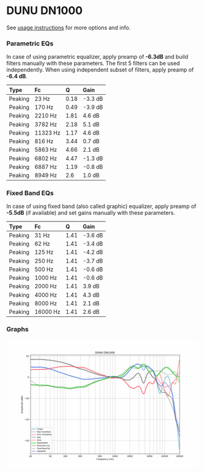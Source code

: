 # DUNU DN1000
See [usage instructions](https://github.com/jaakkopasanen/AutoEq#usage) for more options and info.

### Parametric EQs
In case of using parametric equalizer, apply preamp of **-6.3dB** and build filters manually
with these parameters. The first 5 filters can be used independently.
When using independent subset of filters, apply preamp of **-6.4 dB**.

| Type    | Fc       |    Q | Gain    |
|:--------|:---------|:-----|:--------|
| Peaking | 23 Hz    | 0.18 | -3.3 dB |
| Peaking | 170 Hz   | 0.49 | -3.9 dB |
| Peaking | 2210 Hz  | 1.81 | 4.6 dB  |
| Peaking | 3782 Hz  | 2.18 | 5.1 dB  |
| Peaking | 11323 Hz | 1.17 | 4.6 dB  |
| Peaking | 816 Hz   | 3.44 | 0.7 dB  |
| Peaking | 5863 Hz  | 4.66 | 2.1 dB  |
| Peaking | 6802 Hz  | 4.47 | -1.3 dB |
| Peaking | 6887 Hz  | 1.19 | -0.8 dB |
| Peaking | 8949 Hz  | 2.6  | 1.0 dB  |

### Fixed Band EQs
In case of using fixed band (also called graphic) equalizer, apply preamp of **-5.5dB**
(if available) and set gains manually with these parameters.

| Type    | Fc       |    Q | Gain    |
|:--------|:---------|:-----|:--------|
| Peaking | 31 Hz    | 1.41 | -3.6 dB |
| Peaking | 62 Hz    | 1.41 | -3.4 dB |
| Peaking | 125 Hz   | 1.41 | -4.2 dB |
| Peaking | 250 Hz   | 1.41 | -3.7 dB |
| Peaking | 500 Hz   | 1.41 | -0.6 dB |
| Peaking | 1000 Hz  | 1.41 | -0.6 dB |
| Peaking | 2000 Hz  | 1.41 | 3.9 dB  |
| Peaking | 4000 Hz  | 1.41 | 4.3 dB  |
| Peaking | 8000 Hz  | 1.41 | 2.1 dB  |
| Peaking | 16000 Hz | 1.41 | 2.6 dB  |

### Graphs
![](./DUNU%20DN1000.png)